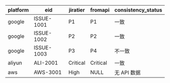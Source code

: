 | platform | eid | jiratier | fromapi | consistency_status |
|----------|-----|-----------|----------|-------------------|
| google | ISSUE-1001 | P1 | P1 | 一致 |
| google | ISSUE-1002 | P2 | P2 | 一致 |
| google | ISSUE-1003 | P3 | P4 | 不一致 |
| aliyun | ALI-2001 | Critical | Critical | 一致 |
| aws | AWS-3001 | High | NULL | 无 API 数据 |